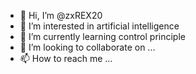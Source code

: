 - 👋 Hi, I’m @zxREX20
- 👀 I’m interested in artificial intelligence
- 🌱 I’m currently learning control principle
- 💞️ I’m looking to collaborate on ...
- 📫 How to reach me ...

<!---
zxREX20/zxREX20 is a ✨ special ✨ repository because its `README.md` (this file) appears on your GitHub profile.
You can click the Preview link to take a look at your changes.
--->
